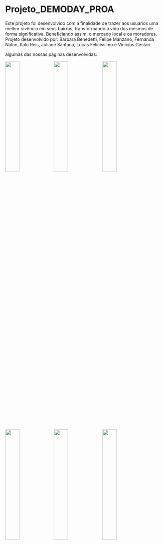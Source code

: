 # Projeto_DEMODAY_PROA
Este projeto foi desenvolvido com a finalidade de trazer aos usuários uma melhor vivência em seus bairros, transformando a vida dos mesmos de forma significativa. Beneficiando assim, o mercado local e os moradores. Projeto desenvolvido por: Barbara Benedetti, Felipe Manzano, Fernanda Nalon, Italo Reis, Juliane Santana, Lucas Felicíssimo e Vinícius Cestari.

algumas das nossas páginas desenvolvidas:

<img src="/telas/tela_login.png" width="30%"></img> 
<img src="/telas/tela_cadastro.png" width="30%"></img>
<img src="/telas/tela_inicio.png" width="30%"></img> 
<img src="/telas/tela_empreendimentos.png" width="30%"></img>
<img src="/telas/tela_artigos.png" width="30%"></img> 
<img src="/telas/tela_contatos.png" width="30%"></img>
